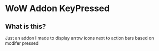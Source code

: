 # WoW Addon KeyPressed

## What is this?

Just an addon I made to display arrow icons next to action bars based on modifer pressed